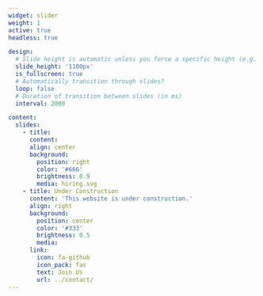 ```yaml
---
widget: slider
weight: 1
active: true
headless: true

design:
  # Slide height is automatic unless you force a specific height (e.g. '400px')
  slide_height: '1100px'
  is_fullscreen: true
  # Automatically transition through slides?
  loop: false
  # Duration of transition between slides (in ms)
  interval: 2000

content:
  slides:
    - title:
      content:
      align: center
      background:
        position: right
        color: '#666'
        brightness: 0.9
        media: hiring.svg
    - title: Under Construction
      content: 'This website is under construction.'
      align: right
      background:
        position: center
        color: '#333'
        brightness: 0.5
        media:
      link:
        icon: fa-github
        icon_pack: fas
        text: Join Us
        url: ../contact/
---
```

